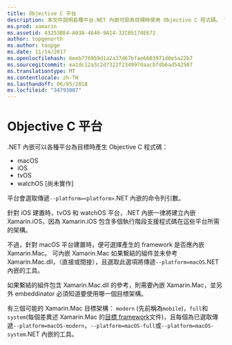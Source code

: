 ```yaml
---
title: Objective C 平台
description: 本文件說明各種平台.NET 內嵌可設為目標時使用 Objective C 程式碼。 它討論 macOS、 iOS、 tvOS 和 watchOS。
ms.prod: xamarin
ms.assetid: 43253BE4-A03A-4646-9A14-32C05174E672
author: topgenorth
ms.author: toopge
ms.date: 11/14/2017
ms.openlocfilehash: 6eeb776959d1a2a37d67bfae6603971d0e5a22b7
ms.sourcegitcommit: ea1dc12a3c2d7322f234997daacbfdb6ad542507
ms.translationtype: MT
ms.contentlocale: zh-TW
ms.lasthandoff: 06/05/2018
ms.locfileid: "34793887"
---
```

# <a name="objective-c-platforms"></a>Objective C 平台

.NET 內嵌可以各種平台為目標時產生 Objective C 程式碼：

* macOS
* iOS
* tvOS
* watchOS [尚未實作]

平台會選取傳遞`--platform=<platform>`.NET 內嵌的命令列引數。

針對 iOS 建置時，tvOS 和 watchOS 平台，.NET 內嵌一律將建立內嵌 Xamarin.iOS，因為 Xamarin.iOS 包含多個執行階段支援程式碼在這些平台所需的架構。

不過，針對 macOS 平台建置時，便可選擇產生的 framework 是否應內嵌 Xamarin.Mac。 可內嵌 Xamarin.Mac 如果繫結的組件並未參考 Xamarin.Mac.dll，（直接或間接），且選取此選項將傳遞`--platform=macOS`.NET 內嵌的工具。

如果繫結的組件包含 Xamarin.Mac.dll 的參考，則需要內嵌 Xamarin.Mac，並另外 embeddinator 必須知道要使用哪一個目標架構。

有三個可能的 Xamarin.Mac 目標架構： `modern` (先前稱為`mobile`)，`full`和`system`(每個差異述 Xamarin.Mac 的[目標 framework][ 1]文件)，且每個為已選取傳遞`--platform=macOS-modern`，`--platform=macOS-full`或`--platform=macOS-system`.NET 內嵌的工具。

[1]: ~/mac/platform/target-framework.md
